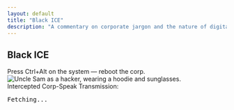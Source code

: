 ```yaml
---
layout: default
title: "Black ICE"
description: "A commentary on corporate jargon and the nature of digital resistance, featuring an intercepted corp-speak transmission."
---
```


<div class="black-ice">
  <h2 class="crt-green">Black ICE</h2>
  <div class="rant glitch">
    Press Ctrl+Alt on the system — reboot the corp.<br>
  </div>
  <img src="{{ '/assets/img/AQPYpjftWxpl8m1jJO6AQgClnFhzBUSjpdzLaOtdFAbwyQyy73B7jCHLTSdVwYHs3etKdChh6u15p4MwoOwdg8yI_8R0YBgHleCVBT85pEPEI3f1IHpAvHhAylTd7UXw.webp' | relative_url }}" alt="Uncle Sam as a hacker, wearing a hoodie and sunglasses." title="Uncle Sam as a hacker, wearing a hoodie and sunglasses." class="ice-image">
  <div class="jargon-container">
    <span class="crt-green">Intercepted Corp-Speak Transmission:</span>
    <pre id="jargon-output">Fetching...</pre>
  </div>
  <script>
    fetch('https://corporatebs-generator.sameerkumar.website/')
      .then(response => response.json())
      .then(data => { document.getElementById('jargon-output').textContent = `> ${data.phrase}`; });
  </script>
</div>
